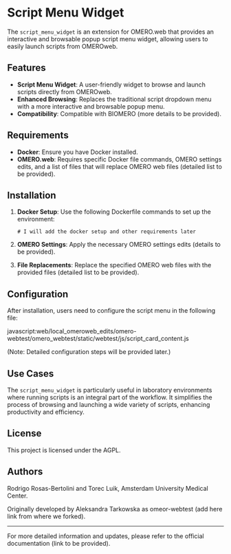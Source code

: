 # Script Menu Widget

The `script_menu_widget` is an extension for OMERO.web that provides an interactive and browsable popup script menu widget, allowing users to easily launch scripts from OMEROweb.

## Features

- **Script Menu Widget**: A user-friendly widget to browse and launch scripts directly from OMEROweb.
- **Enhanced Browsing**: Replaces the traditional script dropdown menu with a more interactive and browsable popup menu.
- **Compatibility**: Compatible with BIOMERO (more details to be provided).

## Requirements

- **Docker**: Ensure you have Docker installed.
- **OMERO.web**: Requires specific Docker file commands, OMERO settings edits, and a list of files that will replace OMERO web files (detailed list to be provided).

## Installation

1. **Docker Setup**: Use the following Dockerfile commands to set up the environment:
    ```dockerfile:web/Dockerfile
    # I will add the docker setup and other requirements later
    ```

2. **OMERO Settings**: Apply the necessary OMERO settings edits (details to be provided).

3. **File Replacements**: Replace the specified OMERO web files with the provided files (detailed list to be provided).

## Configuration

After installation, users need to configure the script menu in the following file:

javascript:web/local_omeroweb_edits/omero-webtest/omero_webtest/static/webtest/js/script_card_content.js

(Note: Detailed configuration steps will be provided later.)

## Use Cases

The `script_menu_widget` is particularly useful in laboratory environments where running scripts is an integral part of the workflow. It simplifies the process of browsing and launching a wide variety of scripts, enhancing productivity and efficiency.

## License

This project is licensed under the AGPL.

## Authors

Rodrigo Rosas-Bertolini and Torec Luik, Amsterdam University Medical Center.

Originally developed by Aleksandra Tarkowska as omeor-webtest (add here link from where we forked).

---

For more detailed information and updates, please refer to the official documentation (link to be provided).